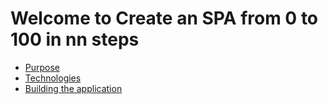 # Welcome to Create an SPA from 0 to 100 in nn steps

- [Purpose](purpose.md)
- [Technologies](technologies.md)
- [Building the application](building.md)
